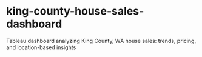 # king-county-house-sales-dashboard
Tableau dashboard analyzing King County, WA house sales: trends, pricing, and location-based insights
